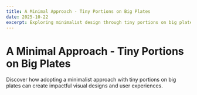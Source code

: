 ```yaml
---
title: A Minimal Approach - Tiny Portions on Big Plates
date: 2025-10-22
excerpt: Exploring minimalist design through tiny portions on big plates
---
```


# A Minimal Approach - Tiny Portions on Big Plates

Discover how adopting a minimalist approach with tiny portions on big plates can create impactful visual designs and user experiences.
